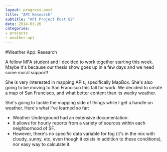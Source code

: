 ```yaml
---
layout: progress-post
title: "API Research"
subtitle: "API Project Post 02"
date: 2014-03-26
categories:
- projects
- weather-api
---
```


#Weather App: Research

A fellow MFA student and I decided to work together starting this week. Maybe it's because our thesis show goes up in a few days and we need some moral support!

She is very interested in mapping APIs, specifically MapBox. She's also going to be moving to San Francisco this fall for work. We decided to create a map of San Francisco, and what better content than its wacky weather.

She's going to tackle the mapping side of things while I get a handle on weather. Here's what I've learned so far:

- Weather Underground had an extensive documentation. 
- It allows for hourly reports from a variety of sources within each neighborhood of SF. 
- However, there's no specific data variable for fog (it's in the mix with cloudy, sunny, etc, even though it exists in addition to these conditions), nor easy way to calculate it.